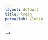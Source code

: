 ```yaml
---
layout: default
title: login
permalink: /login
---
```


</div> -->
<div class="shadow">
<div id="logininfo"></div>
</div>
<script>
    function loginPage() {
        username = sessionStorage.getItem("uid");
        const newRow = document.getElementById('logininfo');
        var space = document.getElementById("spacing");
        var head = document.getElementById("loginHead");
        if (username == null) {
            newRow.innerHTML = `
                <h1 style="color: black;" id="L">Login</h1><br>
                <input type="text" placeholder="Username" id = "username" style="color: black; padding: 10px;"><br>
                <input type="password" placeholder="Password" id = "password" style="color: black; padding: 10px;"><br>
                <p></p>
                <p id="message"></p>
                <button style="padding: 5px; color: black; flex: 50%" onclick="location.href='https://y2kcoders.github.io/skatepark.co/signup'">Login</button>
                <button style="padding: 5px; color: black; flex: 50%" onclick="location.href='https://y2kcoders.github.io/skatepark.co/signup'">Signup</button>
            `;
        }
        else {
            document.getElementById("spacing").style.padding="50px";
            head = head.style.display = "block";
            newRow.innerHTML = `
            <div>Hello ${username} welcome back</div>
            `;
        }
    }
    loginPage();
    var sessionData = "uid"
function login() {
    const login_url = "https://y2kcoders.stu.nighthawkcodingsociety.com/api/person/";
    const password = document.getElementById("password").value;
    const username = document.getElementById("username").value;
    fetch(login_url)
        .then(response => response.json())
            .then(data => {
                console.log(data);
                var i = 0;
                while (true) {
                    if (i >= data.length) {
                        alert("username or password is incorrect");
                        break;
                    }
                    if (data[i]["name"] === username && data[i]["password"]===password) {
                        if (sessionStorage.getItem("uid") == null) {
                            sessionStorage.setItem("uid", data[i]["name"]);
                        }
                        location.href = "/skatepark.co/";
                        break;
                    }
                    else {
                        i += 1;
                    }
                }
            })
}
</script>